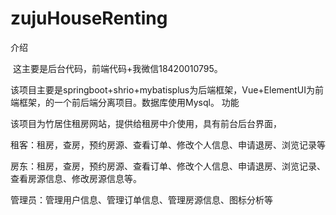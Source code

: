 # zujuHouseRenting
介绍

​ 这主要是后台代码，前端代码+我微信18420010795。

​ 该项目主要是springboot+shrio+mybatisplus为后端框架，Vue+ElementUI为前端框架，的一个前后端分离项目。数据库使用Mysql。
功能

该项目为竹居住租房网站，提供给租房中介使用，具有前台后台界面，

租客：租房，查房，预约房源、查看订单、修改个人信息、申请退房、浏览记录等

房东：租房，查房，预约房源、查看订单、修改个人信息、申请退房、浏览记录、查看房源信息、修改房源信息等。

管理员：管理用户信息、管理订单信息、管理房源信息、图标分析等
